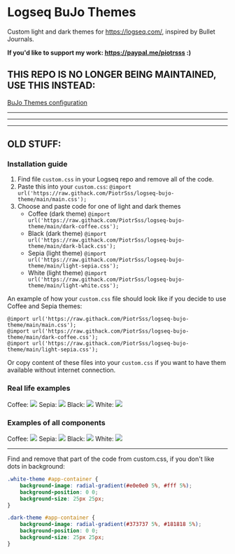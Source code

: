 # Logseq BuJo Themes
Custom light and dark themes for https://logseq.com/, inspired by Bullet Journals.

**If you'd like to support my work: https://paypal.me/piotrsss :)**


## THIS REPO IS NO LONGER BEING MAINTAINED, USE THIS INSTEAD:

[BuJo Themes configuration](https://piotrsss.github.io/logseq-tools/public/#/bujo-themes)
 
---
---
---

## OLD STUFF:

### Installation guide

1. Find file `custom.css` in your Logseq repo and remove all of the code.
2. Paste this into your `custom.css`: `@import url('https://raw.githack.com/PiotrSss/logseq-bujo-theme/main/main.css');`
3. Choose and paste code for one of light and dark themes
    - Coffee (dark theme) `@import url('https://raw.githack.com/PiotrSss/logseq-bujo-theme/main/dark-coffee.css');`
    - Black (dark theme) `@import url('https://raw.githack.com/PiotrSss/logseq-bujo-theme/main/dark-black.css');`
    - Sepia (light theme) `@import url('https://raw.githack.com/PiotrSss/logseq-bujo-theme/main/light-sepia.css');`
    - White (light theme) `@import url('https://raw.githack.com/PiotrSss/logseq-bujo-theme/main/light-white.css');`

An example of how your `custom.css` file should look like if you decide to use Coffee and Sepia themes:
```
@import url('https://raw.githack.com/PiotrSss/logseq-bujo-theme/main/main.css');
@import url('https://raw.githack.com/PiotrSss/logseq-bujo-theme/main/dark-coffee.css');
@import url('https://raw.githack.com/PiotrSss/logseq-bujo-theme/main/light-sepia.css');
```
Or copy content of these files into your `custom.css` if you want to have them available without internet connection.

### Real life examples

Coffee:
![](https://raw.githubusercontent.com/PiotrSss/logseq-bujo-theme/main/logseq-dark-coffee.jpeg)
Sepia:
![](https://raw.githubusercontent.com/PiotrSss/logseq-bujo-theme/main/logseq-light-sepia.jpeg)
Black:
![](https://raw.githubusercontent.com/PiotrSss/logseq-bujo-theme/main/logseq-dark-black.jpeg)
White:
![](https://raw.githubusercontent.com/PiotrSss/logseq-bujo-theme/main/logseq-light-white.jpeg)


### Examples of all components

Coffee:
![](https://raw.githubusercontent.com/PiotrSss/logseq-bujo-theme/main/logseq-dark-coffee-full.jpeg)
Sepia:
![](https://raw.githubusercontent.com/PiotrSss/logseq-bujo-theme/main/logseq-light-sepia-full.jpeg)
Black:
![](https://raw.githubusercontent.com/PiotrSss/logseq-bujo-theme/main/logseq-dark-black-full.jpeg)
White:
![](https://raw.githubusercontent.com/PiotrSss/logseq-bujo-theme/main/logseq-light-white-full.jpeg)

---

Find and remove that part of the code from custom.css, if you don't like dots in background:
```css
.white-theme #app-container {
    background-image: radial-gradient(#e0e0e0 5%, #fff 5%);
    background-position: 0 0;
    background-size: 25px 25px;
}

.dark-theme #app-container {
    background-image: radial-gradient(#373737 5%, #181818 5%);
    background-position: 0 0;
    background-size: 25px 25px;
}
```